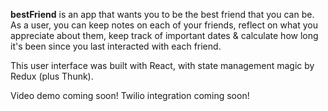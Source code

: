 **bestFriend** is an app that wants you to be the best friend that you can be. As a user, you can keep notes on each of your friends, reflect on what you appreciate about them, keep track of important dates & calculate how long it's been since you last interacted with each friend. 

This user interface was built with React, with state management magic by Redux (plus Thunk). 

Video demo coming soon! Twilio integration coming soon!

